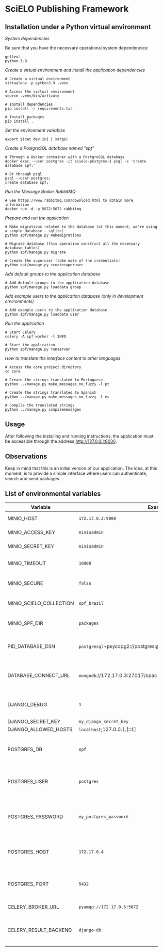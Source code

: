 # SciELO Publishing Framework


## Installation under a Python virtual environment

_System dependencies_

Be sure that you have the necessary operational system dependencies:

```shell
gettext
python 3.9
```

_Create a virtual environment and install the application dependencies_

```shell
# Create a virtual environment
virtualenv -p python3.9 .venv

# Access the virtual environment
source .venv/bin/activate

# Install dependencies
pip install -r requirements.txt

# Install packages
pip install .
```

_Set the environment variables_

```shell
export $(cat dev.ini | xargs)
```

_Create a PostgreSQL database named "spf"_

```shell
# Through a Docker container with a PostgreSQL database
docker exec --user postgres -it scielo-postgres-1 psql -c 'create database spf;'

# Or through psql
psql --user postgres;
create database spf;
```

_Run the Message Broker RabbitMQ_
```shell
# See https://www.rabbitmq.com/download.html to obtain more information
docker run -d -p 5672:5672 rabbitmq
```

_Prepare and run the application_

```shell
# Make migrations related to the database (at this moment, we're using a simple database - sqlite)
python spf/manage.py makemigrations

# Migrate database (this operation construct all the necessary database tables)
python spf/manage.py migrate

# Create the superuser (take note of the credentials)
python spf/manage.py createsuperuser
```

_Add default groups to the application database_

```shell
# Add default groups to the application database
python spf/manage.py loaddata group
```

_Add example users to the application database (only in development environments)_

```shell
# Add example users to the application database
python spf/manage.py loaddata user
```

_Run the application_

```shell
# Start Celery
celery -A spf worker -l INFO

# Start the application
python spf/manage.py runserver
```

_How to translate the interface content to other languages_

```shell
# Access the core project directory
cd core

# Create the strings translated to Portuguese
python ../manage.py make_messages_no_fuzzy -l pt

# Create the strings translated to Spanish
python ../manage.py make_messages_no_fuzzy -l es

# Compile the translated strings
python ../manage.py compilemessages
```


## Usage
After following the installing and running instructions, the application must be accessible through the address http://127.0.0.1:8000.


## Observations
Keep in mind that this is an initial version of our application. 
The idea, at this moment, is to provide a simple interface where users can authenticate, search and send packages.

## List of environmental variables

Variable | Example value | Description
---------|---------------|------------
MINIO_HOST | `172.17.0.2:9000` | MinIO host address
MINIO_ACCESS_KEY | `minioadmin` | MinIO username
MINIO_SECRET_KEY | `minioadmin` | MinIO password
MINIO_TIMEOUT | `10000` | MinIO connection timeout
MINIO_SECURE | `false` | MinIO SSL flag (`true` or `false`)
MINIO_SCIELO_COLLECTION | `spf_brazil` | MinIO collection name
MINIO_SPF_DIR | `packages` | MinIO storage main directory
PID_DATABASE_DSN | `postgresql`+psycopg2://postgres:alemanha@172.17.0.4:5432/pidmanager | PID manager (PostgreSQL) string connection
DATABASE_CONNECT_URL | `mongodb`://172.17.0.3:27017/opac | OPAC/Kernel database (MongoDB) string connection
DJANGO_DEBUG | `1` | Django flag to see DEBUG messages)
DJANGO_SECRET_KEY | `my_django_secret_key` |
DJANGO_ALLOWED_HOSTS | `localhost`;127.0.0.1;[::1] |
POSTGRES_DB | `spf` | SciELO Publishing Framework database name
POSTGRES_USER | `postgres` | SciELO Publishing Framework database user
POSTGRES_PASSWORD | `my_postgres_password` | SciELO Publishing Framework database user password
POSTGRES_HOST | `172.17.0.4` | SciELO Publishing Framework database hostname
POSTGRES_PORT | `5432` | SciELO Publishing Framework database host port
CELERY_BROKER_URL | `pyamqp://172.17.0.5:5672` | RabbitMQ address
CELERY_RESULT_BACKEND | `django-db` | Celery flag to use Django Database for persisting messages